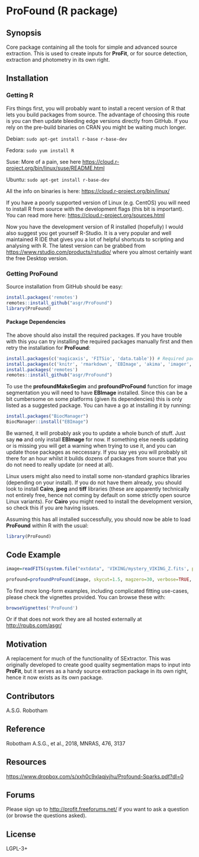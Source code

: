 # ProFound (R package)

## Synopsis

Core package containing all the tools for simple and advanced source extraction. This is used to create inputs for **ProFit**, or for source detection, extraction and photometry in its own right.

## Installation

### Getting R

Firs things first, you will probably want to install a recent version of R that lets you build packages from source. The advantage of choosing this route is you can then update bleeding edge versions directly from GitHub. If you rely on the pre-build binaries on CRAN you might be waiting much longer.

Debian:	`sudo apt-get install r-base r-base-dev`

Fedora:	`sudo yum install R`

Suse:	More of a pain, see here <https://cloud.r-project.org/bin/linux/suse/README.html>

Ubuntu:	`sudo apt-get install r-base-dev`

All the info on binaries is here: <https://cloud.r-project.org/bin/linux/>

If you have a poorly supported version of Linux (e.g. CentOS) you will need to install R from source with the development flags (this bit is important). You can read more here: <https://cloud.r-project.org/sources.html>

Now you have the development version of R installed (hopefully) I would also suggest you get yourself R-Studio. It is a very popular and well maintained R IDE that gives you a lot of helpful shortcuts to scripting and analysing with R. The latest version can be grabbed from <https://www.rstudio.com/products/rstudio/> where you almost certainly want the free Desktop version.

### Getting ProFound

Source installation from GitHub should be easy:

```R
install.packages('remotes')
remotes::install_github("asgr/ProFound")
library(ProFound)
```

#### Package Dependencies

The above should also install the required packages. If you have trouble with this you can try installing the required packages manually first and then retry the installation for **ProFound**:

```R
install.packages(c('magicaxis', 'FITSio', 'data.table')) # Required packages
install.packages(c('knitr', 'rmarkdown', 'EBImage', 'akima', 'imager', 'LaplacesDemon')) # Suggested packages
install.packages('remotes')
remotes::install_github("asgr/ProFound")
```

To use the **profoundMakeSegim** and **profoundProFound** function for image segmentation you will need to have **EBImage** installed. Since this can be a bit cumbersome on some platforms (given its dependencies) this is only listed as a suggested package. You can have a go at installing it by running:

```R
install.packages("BiocManager")
BiocManager::install("EBImage")
```

Be warned, it will probably ask you to update a whole bunch of stuff. Just say **no** and only install **EBImage** for now. If something else needs updating or is missing you will get a warning when trying to use it, and you can update those packages as neccessary. If you say yes you will probably sit there for an hour whilst it builds dozens of packages from source that you do not need to really update (or need at all).

Linux users might also need to install some non-standard graphics libraries (depending on your install). If you do not have them already, you should look to install **Cairo**, **jpeg** and **tiff** libraries (these are apparently technically not entirely free, hence not coming by default on some strictly open source Linux variants). For **Cairo** you might need to install the development version, so check this if you are having issues.

Assuming this has all installed successfully, you should now be able to load **ProFound** within R with the usual:

```R
library(ProFound)
```

## Code Example

```R
image=readFITS(system.file("extdata", 'VIKING/mystery_VIKING_Z.fits', package="ProFound"))

profound=profoundProFound(image, skycut=1.5, magzero=30, verbose=TRUE, plot=TRUE)
```

To find more long-form examples, including complicated fitting use-cases, please check the vignettes provided. You can browse these with:

```R
browseVignettes('ProFound')
```

Or if that does not work they are all hosted externally at <http://rpubs.com/asgr/>

## Motivation

A replacement for much of the functionality of SExtractor. This was originally developed to create good quality segmentation maps to input into **ProFit**, but it serves as a handy source extraction package in its own right, hence it now exists as its own package.

## Contributors

A.S.G. Robotham

## Reference

Robotham A.S.G., et al., 2018, MNRAS, 476, 3137

## Resources

<https://www.dropbox.com/s/xxh0c9xlaqjyjhu/Profound-Sparks.pdf?dl=0>

## Forums

Please sign up to <http://profit.freeforums.net/> if you want to ask a question (or browse the questions asked).

## License

LGPL-3+
